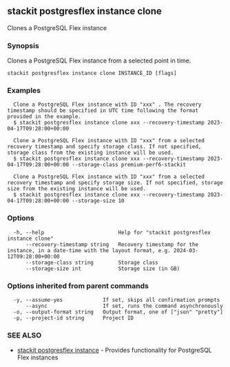 ## stackit postgresflex instance clone

Clones a PostgreSQL Flex instance

### Synopsis

Clones a PostgreSQL Flex instance from a selected point in time.

```
stackit postgresflex instance clone INSTANCE_ID [flags]
```

### Examples

```
  Clone a PostgreSQL Flex instance with ID "xxx" . The recovery timestamp should be specified in UTC time following the format provided in the example.
  $ stackit postgresflex instance clone xxx --recovery-timestamp 2023-04-17T09:28:00+00:00

  Clone a PostgreSQL Flex instance with ID "xxx" from a selected recovery timestamp and specify storage class. If not specified, storage class from the existing instance will be used.
  $ stackit postgresflex instance clone xxx --recovery-timestamp 2023-04-17T09:28:00+00:00 --storage-class premium-perf6-stackit

  Clone a PostgreSQL Flex instance with ID "xxx" from a selected recovery timestamp and specify storage size. If not specified, storage size from the existing instance will be used.
  $ stackit postgresflex instance clone xxx --recovery-timestamp 2023-04-17T09:28:00+00:00 --storage-size 10
```

### Options

```
  -h, --help                        Help for "stackit postgresflex instance clone"
      --recovery-timestamp string   Recovery timestamp for the instance, in a date-time with the layout format, e.g. 2024-03-12T09:28:00+00:00
      --storage-class string        Storage class
      --storage-size int            Storage size (in GB)
```

### Options inherited from parent commands

```
  -y, --assume-yes             If set, skips all confirmation prompts
      --async                  If set, runs the command asynchronously
  -o, --output-format string   Output format, one of ["json" "pretty"]
  -p, --project-id string      Project ID
```

### SEE ALSO

* [stackit postgresflex instance](./stackit_postgresflex_instance.md)	 - Provides functionality for PostgreSQL Flex instances

